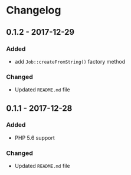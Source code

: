 # Changelog

## 0.1.2 - 2017-12-29

### Added 
- add `Job::createFromString()` factory method

### Changed
- Updated `README.md` file
 
## 0.1.1 - 2017-12-28

### Added 
- PHP 5.6 support

### Changed
- Updated `README.md` file 
